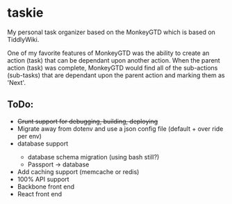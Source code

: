 # taskie
My personal task organizer based on the MonkeyGTD which is based on TiddlyWiki.

One of my favorite features of MonkeyGTD was the ability to create an action (task)
that can be dependant upon another action.  When the parent action (task) was complete,
MonkeyGTD would find all of the sub-actions (sub-tasks) that are dependant upon the
parent action and marking them as 'Next'.

<h2>ToDo:</h1>
<ul>
	<li><strike>Grunt support for debugging, building, deploying</strike></li>
	<li>Migrate away from dotenv and use a json config file (default + over ride per env)</li>
	<li>database support</li>
		<ul>
			<li>database schema migration (using bash still?)</li>
			<li>Passport -> database</li>
		</ul>
	<li>Add caching support (memcache or redis)</li>
	<li>100% API support</li>
	<li>Backbone front end</li>
	<li>React front end</li>
</ul>